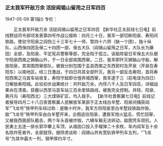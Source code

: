 ### 正太我军歼敌万余  活捉阎锡山留用之日军四百

1947-05-09
第1版()
专栏：

　　正太我军歼敌万余
    活捉阎锡山留用之日军四百
    【新华社正太前线七日电】前线野战司令部顷发表第四号作战公报称：四月三十日，我军一部切断阳泉、寿阳间铁路，使驻守阳泉之阎伪三十三军七十一师、暂四十六师（缺一个团），独十纵队、山西保四团及保二十四团一部、保五大队（阎锡山留用之日军，大队长为藤田）全部，及阳泉、平定宪兵警察等部，完全陷于孤立。该敌除留日军保五大队据守阳泉西南之狮脑山外，于一日全部突围西窜。二日，我军即歼灭狮脑山守敌，解放阳泉，其突围西窜部队，被我分别包围于盂县西南之东西郭村及芹泉（芹泉在寿阳东）以南地区。经三日激战，于四日将其全部歼灭。我另一部反击寿阳，首将寿阳西南之马首车站收复，寿阳守敌即仓惶弃城西窜，我军遂于三（前电误为四日）日解放寿阳城。此役初步战果统计：共歼敌万余，内俘八千人及日军四百，详细战果尚在清查。获鹿以西至马首车站三百余里铁路线，被我完全控制。井陉、阳泉、黄丹沟（寿阳西北）三大煤铁矿区，均入我手。
    【新华社晋察冀七日电】前线记者报导四月二十八日夜晋察冀人民解放军某部于正太线白羊墅、阳泉间捕获阎军“飞龙号”铁甲列车经过称：是晚十时许，我军方将阳泉至白羊墅段铁路炸毁，敌“飞龙号”铁甲列车由白羊墅开来，企图逃往阳泉，遭我军炮火猛击，慌忙回窜，又被我西面部队截击，两个车头首被炸毁，六辆车箱无法转动，敌图凭车顽抗，人民勇士五连一排长郭华攀上车顶，从烟囱口投入手榴弹二十余枚，车内阎军五十余名除炸死者外，全部就俘。据俘虏谈称：阎锡山共有宽轨铁甲列车五列，“飞龙号”为其中最大一列，钢甲厚约半寸。
